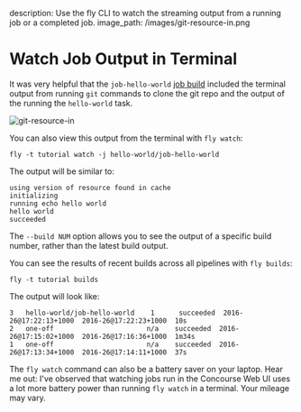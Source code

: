 description: Use the fly CLI to watch the streaming output from a running job or a completed job.
image_path: /images/git-resource-in.png

# Watch Job Output in Terminal

It was very helpful that the `job-hello-world` [job build](http://127.0.0.1:8080/teams/main/pipelines/helloworld/jobs/job-hello-world/builds/1) included the terminal output from running `git` commands to clone the git repo and the output of the running the `hello-world` task.

![git-resource-in](/images/git-resource-in.png)

You can also view this output from the terminal with `fly watch`:

```
fly -t tutorial watch -j hello-world/job-hello-world
```

The output will be similar to:

```
using version of resource found in cache
initializing
running echo hello world
hello world
succeeded
```

The `--build NUM` option allows you to see the output of a specific build number, rather than the latest build output.


You can see the results of recent builds across all pipelines with `fly builds`:

```
fly -t tutorial builds
```

The output will look like:

```
3   hello-world/job-hello-world    1      succeeded  2016-26@17:22:13+1000  2016-26@17:22:23+1000  10s
2   one-off                       n/a    succeeded  2016-26@17:15:02+1000  2016-26@17:16:36+1000  1m34s
1   one-off                       n/a    succeeded  2016-26@17:13:34+1000  2016-26@17:14:11+1000  37s
```

The `fly watch` command can also be a battery saver on your laptop. Hear me out: I've observed that watching jobs run in the Concourse Web UI uses a lot more battery power than running `fly watch` in a terminal. Your mileage may vary.
